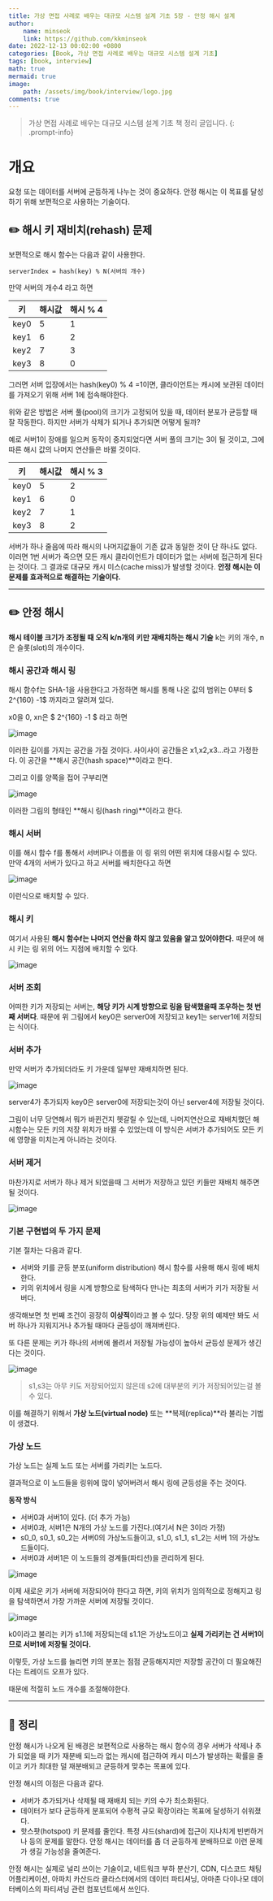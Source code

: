 ```yaml
---
title: 가상 면접 사례로 배우는 대규모 시스템 설계 기초 5장 - 안정 해시 설계
author: 
    name: minseok
    link: https://github.com/kkminseok
date: 2022-12-13 00:02:00 +0800
categories: [Book, 가상 면접 사례로 배우는 대규모 시스템 설계 기초]
tags: [book, interview]
math: true
mermaid: true
image: 
    path: /assets/img/book/interview/logo.jpg
comments: true
---
```


> 가상 면접 사례로 배우는 대규모 시스템 설계 기초 책 정리 글입니다.
{: .prompt-info}

# 개요

요청 또는 데이터를 서버에 균등하게 나누는 것이 중요하다. 안정 해시는 이 목표를 달성하기 위해 보편적으로 사용하는 기술이다.

## ✏️ 해시 키 재비치(rehash) 문제

보편적으로 해시 함수는 다음과 같이 사용한다.

```text
serverIndex = hash(key) % N(서버의 개수)
```

만약 서버의 개수4 라고 하면

|키|해시값|해시 % 4|
|-----|----|----|
|key0|5|1|
|key1|6|2|
|key2|7|3|
|key3|8|0|

그러면 서버 입장에서는 hash(key0) % 4 =1이면, 클라이언트는 캐시에 보관된 데이터를 가져오기 위해 서버 1에 접속해야한다.

위와 같은 방법은 서버 풀(pool)의 크기가 고정되어 있을 때, 데이터 분포가 균등할 때 잘 작동한다. 하지만 서버가 삭제가 되거나 추가되면 어떻게 될까? 

예로 서버1이 장애를 일으켜 동작이 중지되었다면 서버 풀의 크기는 3이 될 것이고, 그에따른 해시 값의 나머지 연산들은 바뀔 것이다.

|키|해시값|해시 % 3|
|-----|----|----|
|key0|5|2|
|key1|6|0|
|key2|7|1|
|key3|8|2|

서버가 하나 줄음에 따라 해시의 나머지값들이 기존 값과 동일한 것이 단 하나도 없다. 이러면 1번 서버가 죽으면 모든 캐시 클라이언트가 데이터가 없는 서버에 접근하게 된다는 것이다. 그 결과로 대규모 캐시 미스(cache miss)가 발생할 것이다. **안정 해시는 이 문제를 효과적으로 해결하는 기술이다.**

-----

## ✏️ 안정 해시

**해시 테이블 크기가 조정될 때 오직 k/n개의 키만 재배치하는 해시 기술** k는 키의 개수, n은 슬롯(slot)의 개수이다.

### 해시 공간과 해시 링

해시 함수f는 SHA-1을 사용한다고 가정하면 해시를 통해 나온 값의 범위는 0부터 $ 2^{160} -1$ 까지라고 알려져 있다.

x0을 0, xn은 $ 2^{160} -1 $ 라고 하면 

![image](https://user-images.githubusercontent.com/30401054/207240443-768b7911-4485-43da-927a-8e4f7b46503c.png)

이러한 길이를 가지는 공간을 가질 것이다. 사이사이 공간들은 x1,x2,x3...라고 가정한다. 이 공간을 **해시 공간(hash space)**이라고 한다.

그리고 이를 양쪽을 접어 구부리면

![image](https://user-images.githubusercontent.com/30401054/207240558-f9c22c6b-df29-4800-862f-e76aec9de393.png)

이러한 그림의 형태인 **해시 링(hash ring)**이라고 한다.

### 해시 서버

이를 해시 함수 f를 통해서 서버IP나 이름을 이 링 위의 어떤 위치에 대응시킬 수 있다. 만약 4개의 서버가 있다고 하고 서버를 배치한다고 하면

![image](https://user-images.githubusercontent.com/30401054/207240938-7ee7ce10-7c9b-4cfb-80a7-9e842676c265.png)

이런식으로 배치할 수 있다.

### 해시 키

여기서 사용된 **해시 함수f는 나머지 연산을 하지 않고 있음을 알고 있어야한다.** 때문에 해시 키는 링 위의 어느 지점에 배치할 수 있다.

![image](https://user-images.githubusercontent.com/30401054/207241108-686358fc-8288-4fd5-b0d8-4348d09c00cd.png)

### 서버 조회

어떠한 키가 저장되는 서버는, **해당 키가 시계 방향으로 링을 탐색했을때 조우하는 첫 번째 서버다**. 때문에 위 그림에서 key0은 server0에 저장되고 key1는 server1에 저장되는 식이다.

### 서버 추가

만약 서버가 추가되더라도 키 가운데 일부만 재배치하면 된다.

![image](https://user-images.githubusercontent.com/30401054/207241857-d6b8a89a-012e-4e32-b8ed-e785d49fd6ff.png)

server4가 추가되자 key0은 server0에 저장되는것이 아닌 server4에 저장될 것이다.

그림이 너무 당연해서 뭐가 바뀐건지 헷갈릴 수 있는데, 나머지연산으로 재배치했던 해시함수는 모든 키의 저장 위치가 바뀔 수 있었는데 이 방식은 서버가 추가되어도 모든 키에 영향을 미치는게 아니라는 것이다.

### 서버 제거

마찬가지로 서버가 하나 제거 되었을때 그 서버가 저장하고 있던 키들만 재배치 해주면 될 것이다.

![image](https://user-images.githubusercontent.com/30401054/207242367-f77c1ca9-37f4-4ce7-b63b-cd496c9102bb.png)

### 기본 구현법의 두 가지 문제

기본 절차는 다음과 같다.

- 서버와 키를 균등 분포(uniform distribution) 해시 함수를 사용해 해시 링에 배치한다.
- 키의 위치에서 링을 시계 방향으로 탐색하다 만나는 최초의 서버가 키가 저장될 서버다.

생각해보면 첫 번째 조건이 굉장히 **이상적**이라고 볼 수 있다. 당장 위의 예제만 봐도 서버 하나가 지워지거나 추가될 때마다 균등성이 깨져버린다.

또 다른 문제는 키가 하나의 서버에 몰려서 저장될 가능성이 높아서 균등성 문제가 생긴다는 것이다.

![image](https://user-images.githubusercontent.com/30401054/207243383-3140b644-e14f-4106-9c3c-cde0c4838cec.png)
> s1,s3는 아무 키도 저장되어있지 않은데 s2에 대부분의 키가 저장되어있는걸 볼 수 있다.

이를 해결하기 위해서 **가상 노드(virtual node)** 또는 **복제(replica)**라 불리는 기법이 생겼다.

### 가상 노드

가상 노드는 실제 노드 또는 서버를 가리키는 노드다.

결과적으로 이 노드들을 링위에 많이 넣어버려서 해시 링에 균등성을 주는 것이다.

**동작 방식**

- 서버0과 서버1이 있다. (더 추가 가능)
- 서버0과, 서버1은 N개의 가상 노드를 가진다.(여기서 N은 3이라 가정)
- s0_0, s0_1, s0_2는 서버0의 가상노드들이고, s1_0, s1_1, s1_2는 서버 1의 가상노드들이다.
- 서버0과 서버1은 이 노드들의 경계들(파티션)을 관리하게 된다.

![image](https://user-images.githubusercontent.com/30401054/207244662-d3896c33-41da-447e-84c2-93da50fe5f2e.png)

이제 새로운 키가 서버에 저장되어야 한다고 하면, 키의 위치가 임의적으로 정해지고 링을 탐색하면서 가장 가까운 서버에 저장될 것이다.

![image](https://user-images.githubusercontent.com/30401054/207244798-0d35e2dd-f6b9-4cd7-bcff-8a23e85fe5c6.png)

k0이라고 불리는 키가 s1.1에 저장되는데 s1.1은 가상노드이고 **실제 가리키는 건 서버1이므로 서버1에 저장될 것이다.**

이렇듯, 가상 노드를 늘리면 키의 분포는 점점 균등해지지만 저장할 공간이 더 필요해진다는 트레이드 오프가 있다.

때문에 적절히 노드 개수를 조절해야한다.

-----

## 🤔 정리

안정 해시가 나오게 된 배경은 보편적으로 사용하는 해시 함수의 경우 서버가 삭제나 추가 되었을 때 키가 재분배 되느라 없는 캐시에 접근하여 캐시 미스가 발생하는 확률을 줄이고 키가 최대한 덜 재분배되고 균등하게 맞추는 목표에 있다.

안정 해시의 이점은 다음과 같다.

- 서버가 추가되거나 삭제될 때 재배치 되는 키의 수가 최소화된다.
- 데이터가 보다 균등하게 분포되어 수평적 규모 확장이라는 목표에 달성하기 쉬워졌다.
- 핫스팟(hotspot) 키 문제를 줄인다. 특정 샤드(shard)에 접근이 지나치게 빈번하거나 등의 문제를 말한다. 안정 해시는 데이터를 좀 더 균등하게 분배하므로 이런 문제가 생길 가능성을 줄여준다.

안정 해시는 실제로 널리 쓰이는 기술이고, 네트워크 부하 분산기, CDN, 디스코드 채팅 어플리케이션, 아파치 카산드라 클라스터에서의 데이터 파티셔닝, 아마존 다이나모 데이터베이스의 파티셔닝 관련 컴포넌트에서 쓰인다.


